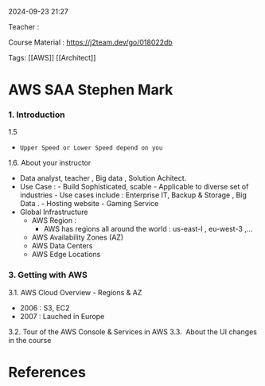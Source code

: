 
2024-09-23 21:27

Teacher : 

Course Material : https://j2team.dev/go/018022db

Tags: [[AWS]] [[Architect]]
# AWS SAA Stephen Mark



### 1. Introduction


1.5
  -     Upper Speed or Lower Speed depend on you


1.6. About your instructor
-  Data analyst, teacher , Big data , Solution Achitect.
- Use Case  : - Build Sophisticated, scable
           - Applicable to diverse set of industries
           - Use cases include : Enterprise IT, Backup & Storage , Big Data .
           -  Hosting website
           - Gaming Service
-  Global Infrastructure
      - AWS Region : 
         - AWS has regions all around the world : us-east-I , eu-west-3 ,...
      - AWS Availability Zones (AZ)
      - AWS Data Centers
      - AWS Edge Locations



### 3. Getting with AWS 

3.1.  AWS Cloud Overview - Regions & AZ
-  2006 : S3, EC2 
-  2007 : Lauched in Europe

3.2. Tour of the AWS Console & Services in AWS
3.3.  About the UI changes in the course



























# References






